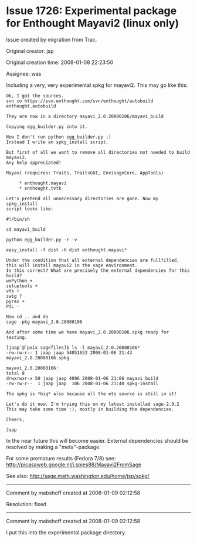 # Issue 1726: Experimental package for Enthought Mayavi2 (linux only)

Issue created by migration from Trac.

Original creator: jsp

Original creation time: 2008-01-08 22:23:50

Assignee: was

Including a very, very experimental spkg for mayavi2. This may go like this:


```
Ok, I got the sources.
svn co https://svn.enthought.com/svn/enthought/autobuild enthought.autobuild

They are now in a directory mayavi_2.0.20080106/mayavi_build

Copying egg_builder.py into it.

Now I don't run python egg_builder.py :)
Instead I write an spkg_install script.

But first of all we want to remove all directories not needed to build mayavi2.
Any help appreciated!

Mayavi (requires: Traits, TraitsGUI, EnvisageCore, AppTools)

     * enthought.mayavi
     * enthought.tvtk

Let's pretend all unnecessary directories are gone. Now my spkg_install
script looks like:

#!/bin/sh

cd mayavi_build

python egg_builder.py -r -v

easy_install -f dist -H dist enthought.mayavi*

Under the condition that all external dependencies are fullfilled,
this will install mayavi2 in the sage environment.
Is this correct? What are precisely the external dependencies for this build?
wxPython +
setuptools +
vtk +
swig ?
pyrex +
PIL -

Now cd .. and do
sage -pkg mayavi_2.0.20080106

And after some time we have mayavi_2.0.20080106.spkg ready for testing.

[jaap`@`paix sagefiles]$ ls -l mayavi_2.0.20080106*
-rw-rw-r-- 1 jaap jaap 54051652 2008-01-06 21:43 mayavi_2.0.20080106.spkg

mayavi_2.0.20080106:
total 8
drwxrwxr-x 50 jaap jaap 4096 2008-01-06 21:06 mayavi_build
-rw-rw-r--  1 jaap jaap  106 2008-01-06 21:40 spkg-install

The spkg is *big* also because all the ets source is still in it!

Let's do it now. I'm trying this on my latest installed sage-2.9.2
This may take some time :), mostly in building the dependencies.

Cheers,

Jaap

```


In the near future this will become easier. External dependencies should be resolved by making a "meta"-package.


For some premature results (Fedora 7/8) see:
http://picasaweb.google.nl/j.spies88/Mayavi2FromSage

See also: http://sage.math.washington.edu/home/jsp/spkg/


---

Comment by mabshoff created at 2008-01-09 02:12:58

Resolution: fixed


---

Comment by mabshoff created at 2008-01-09 02:12:58

I put this into the experimental package directory.
